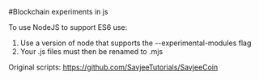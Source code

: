 #Blockchain experiments in js

To use NodeJS to support ES6 use:

1. Use a version of node that supports the --experimental-modules flag
2. Your .js files must then be renamed to .mjs

Original scripts: https://github.com/SavjeeTutorials/SavjeeCoin